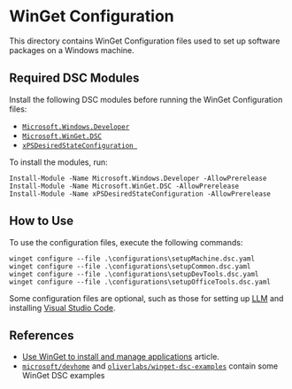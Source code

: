 # WinGet Configuration

This directory contains WinGet Configuration files used to set up software packages on a Windows machine.

## Required DSC Modules

Install the following DSC modules before running the WinGet Configuration files:

- [`Microsoft.Windows.Developer`](https://www.powershellgallery.com/packages/Microsoft.Windows.Developer/0.2.1-alpha)
- [`Microsoft.WinGet.DSC`](https://www.powershellgallery.com/packages/Microsoft.WinGet.DSC/1.8.1133-alpha)
- [`xPSDesiredStateConfiguration `](https://www.powershellgallery.com/packages/xPSDesiredStateConfiguration/9.2.0-preview0008)

To install the modules, run:

```pwsh
Install-Module -Name Microsoft.Windows.Developer -AllowPrerelease
Install-Module -Name Microsoft.WinGet.DSC -AllowPrerelease
Install-Module -Name xPSDesiredStateConfiguration -AllowPrerelease
```

## How to Use

To use the configuration files, execute the following commands:

```pwsh
winget configure --file .\configurations\setupMachine.dsc.yaml
winget configure --file .\configurations\setupCommon.dsc.yaml
winget configure --file .\configurations\setupDevTools.dsc.yaml
winget configure --file .\configurations\setupOfficeTools.dsc.yaml
```

Some configuration files are optional, such as those for setting up [LLM](./setupLLM.dsc.yaml)
and installing [Visual Studio Code](./vscode.winget).

## References

- [Use WinGet to install and manage applications](https://learn.microsoft.com/en-us/windows/package-manager/winget/)
  article.
- [`microsoft/devhome`](https://github.com/microsoft/devhome/tree/main/docs/sampleConfigurations)
  and [`oliverlabs/winget-dsc-examples`](https://github.com/oliverlabs/winget-dsc-examples)
  contain some WinGet DSC examples
